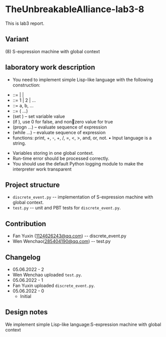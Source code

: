 # TheUnbreakableAlliance-lab3-8

This is lab3 report.

## Variant

(8) S-expression machine with global context

## laboratory work description

+ You need to implement simple Lisp-like language with the following construction:
- <expression> ::= <number> | <var-name> | <fun-call>
- <number> ::= 1 | 2 | ...
- <var-name> ::= a, b, ...
- <fun-call> ::= (<fun-or-statement-name> <expression> <expression> ...)
- (set <var-name> <expression>) – set variable value
- (if <expression> <if-true-expression> <if-false-expression>), use 0 for false, and nonzero value for true
- (progn <expression> <expression> ...) – evaluate sequence of expression
- (while <expression> <expression> <expression> ...) – evaluate sequence of expression
- functions: print, +, -, +, /, =, <, >, and, or, not. • Input language is a string.
+ Variables storing in one global context.
+ Run-time error should be processed correctly.
+ You should use the default Python logging module to make the interpreter work transparent

## Project structure

- `discrete_event.py` -- implementation of S-expression machine with global context.
- `test.py` -- unit and PBT tests for `discrete_event.py`.


## Contribution

- Fan Yuxin (1124626243@qq.com) -- discrete_event.py
- Wen Wenchao(285404190@qq.com) -- test.py

## Changelog

- 05.06.2022 - 2
- Wen Wenchao uploaded `test.py`.
- 05.06.2022 - 1
- Fan Yuxin uploaded `discrete_event.py`.
- 05.06.2022 - 0
  - Initial

## Design notes

We implement simple Lisp-like language:S-expression machine with global context
